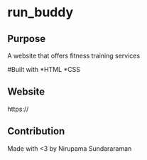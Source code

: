 # run_buddy
## Purpose 
A website that offers fitness training services

#Built with
*HTML 
*CSS

## Website
https://

## Contribution
Made with <3 by Nirupama Sundararaman
